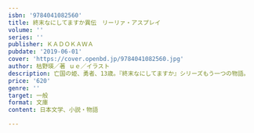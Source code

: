 ```yaml
---
isbn: '9784041082560'
title: 終末なにしてますか異伝　リーリァ・アスプレイ
volume: ''
series: ''
publisher: ＫＡＤＯＫＡＷＡ
pubdate: '2019-06-01'
cover: 'https://cover.openbd.jp/9784041082560.jpg'
author: 枯野瑛／著 ｕｅ／イラスト
description: 亡国の姫、勇者、13歳。『終末なにしてますか』シリーズもう一つの物語。
price: '620'
genre: ''
target: 一般
format: 文庫
content: 日本文学、小説・物語

---
```

